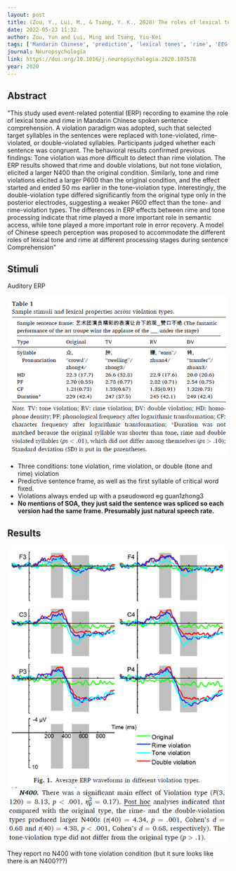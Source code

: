 ```yaml
---
layout: post
title: (Zou, Y., Lui, M., & Tsang, Y. K., 2020) The roles of lexical tone and rime during Mandarin sentence comprehension - An event-related potential study
date: 2022-05-23 11:32
author: Zou, Yun and Lui, Ming and Tsang, Yiu-Kei
tags: ['Mandarin Chinese', 'prediction', 'lexical tones', 'rime', 'EEG', 'ERP', 'N400', 'P600']
journal: Neuropsychologia
link: https://doi.org/10.1016/j.neuropsychologia.2020.107578
year: 2020
---
```


## Abstract

"This study used event-related potential (ERP) recording to examine the role of lexical tone and rime in Mandarin Chinese spoken sentence comprehension. A violation paradigm was adopted, such that selected target syllables in the sentences were replaced with tone-violated, rime-violated, or double-violated syllables. Participants judged whether each sentence was congruent. The behavioral results confirmed previous findings: Tone violation was more difficult to detect than rime violation. The ERP results showed that rime and double violations, but not tone violation, elicited a larger N400 than the original condition. Similarly, tone and rime violations elicited a larger P600 than the original condition, and the effect started and ended 50 ms earlier in the tone-violation type. Interestingly, the double-violation type differed significantly from the original type only in the posterior electrodes, suggesting a weaker P600 effect than the tone- and rime-violation types. The differences in ERP effects between rime and tone processing indicate that rime played a more important role in semantic access, while tone played a more important role in error recovery. A model of Chinese speech perception was proposed to accommodate the different roles of lexical tone and rime at different processing stages during sentence Comprehension"

## Stimuli

Auditory ERP

![auditory](/img/articles-phd/zou-2020-1.png)

- Three conditions: tone violation, rime violation, or double (tone and rime) violation
- Predictive sentence frame, as well as the first syllable of critical word fixed.
- Violations always ended up with a pseudoword eg guan1zhong3
- **No mentions of SOA, they just said the sentence was spliced so each version had the same frame. Presumably just natural speech rate.**

## Results

![result](/img/articles-phd/zou-2020-2.png)
![result2](/img/articles-phd/zou-2020-3.png)

They report no N400 with tone violation condition (but it sure looks like there is an N400???)